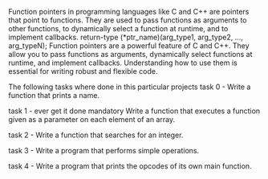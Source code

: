 Function pointers in programming languages like C and C++ are pointers that point to functions. They are used to pass functions as arguments to other functions, to dynamically select a function at runtime, and to implement callbacks.
return-type (*ptr_name)(arg_type1, arg_type2, ..., arg_typeN); Function pointers are a powerful feature of C and C++. They allow you to pass functions as arguments, dynamically select functions at runtime, and implement callbacks. Understanding how to use them is essential for writing robust and flexible code.

The following tasks where done in this particular projects
task 0 - Write a function that prints a name.

task 1 - ever get it done
mandatory
Write a function that executes a function given as a parameter on each element of an array.

task 2 - Write a function that searches for an integer.

task 3 - Write a program that performs simple operations.

task 4 - Write a program that prints the opcodes of its own main function.

